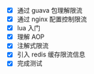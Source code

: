 - [x] 通过 guava 包理解限流
- [x] 通过 nginx 配置控制限流
- [x] lua 入门
- [x] 理解 AOP
- [x] 注解式限流
- [x] 引入 redis 缓存限流信息
- [x] 完成测试